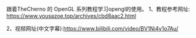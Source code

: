 跟着TheCherno 的 OpenGL 系列教程学习opengl的使用。
1、教程参考网址: https://www.yousazoe.top/archives/cbd8aac2.html

2、视频网址(中文字幕):https://www.bilibili.com/video/BV1Ni4y1o7Au/
